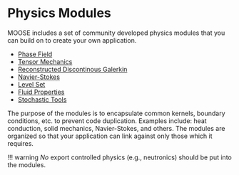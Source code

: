 # Physics Modules

MOOSE includes a set of community developed physics modules that you can build on to create your own application.

* [Phase Field](modules/phase_field/index.md)
* [Tensor Mechanics](modules/tensor_mechanics/index.md)
* [Reconstructed Discontinous Galerkin](modules/rdg/index.md)
* [Navier-Stokes](modules/navier_stokes/index.md)
* [Level Set](modules/level_set/index.md)
* [Fluid Properties](modules/fluid_properties/index.md)
* [Stochastic Tools](modules/stochastic_tools/index.md)

The purpose of the modules is to encapsulate common kernels, boundary conditions, etc. to prevent code duplication.
Examples include: heat conduction, solid mechanics, Navier-Stokes, and others. The modules are organized so that your
application can link against only those which it requires.

!!! warning
    _No_ export controlled physics (e.g., neutronics) should be put into the modules.
